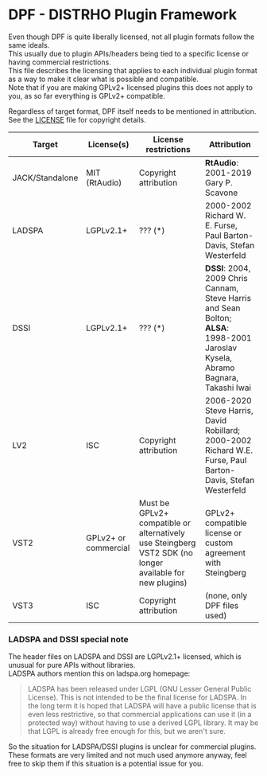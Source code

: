 # DPF - DISTRHO Plugin Framework

Even though DPF is quite liberally licensed, not all plugin formats follow the same ideals.  
This usually due to plugin APIs/headers being tied to a specific license or having commercial restrictions.  
This file describes the licensing that applies to each individual plugin format as a way to make it clear what is possible and compatible.  
Note that if you are making GPLv2+ licensed plugins this does not apply to you, as so far everything is GPLv2+ compatible.

Regardless of target format, DPF itself needs to be mentioned in attribution.
See the [LICENSE](LICENSE) file for copyright details.

| Target          | License(s)           | License restrictions  | Attribution |
|-----------------|----------------------|-----------------------|-------------|
| JACK/Standalone | MIT (RtAudio)        | Copyright attribution | **RtAudio**: 2001-2019 Gary P. Scavone |
| LADSPA          | LGPLv2.1+            | ??? (*)               | 2000-2002 Richard W. E. Furse, Paul Barton-Davis, Stefan Westerfeld |
| DSSI            | LGPLv2.1+            | ??? (*)               | **DSSI**: 2004, 2009 Chris Cannam, Steve Harris and Sean Bolton;<br/> **ALSA**: 1998-2001 Jaroslav Kysela, Abramo Bagnara, Takashi Iwai |
| LV2             | ISC                  | Copyright attribution | 2006-2020 Steve Harris, David Robillard;<br/> 2000-2002 Richard W.E. Furse, Paul Barton-Davis, Stefan Westerfeld |
| VST2            | GPLv2+ or commercial | Must be GPLv2+ compatible or alternatively use Steingberg VST2 SDK (no longer available for new plugins) | GPLv2+ compatible license or custom agreement with Steingberg |
| VST3            | ISC                  | Copyright attribution | (none, only DPF files used) |

### LADSPA and DSSI special note

The header files on LADSPA and DSSI are LGPLv2.1+ licensed, which is unusual for pure APIs without libraries.  
LADSPA authors mention this on ladspa.org homepage:

> LADSPA has been released under LGPL (GNU Lesser General Public License).
> This is not intended to be the final license for LADSPA.
> In the long term it is hoped that LADSPA will have a public license that is even less restrictive, so that commercial applications can use it (in a protected way) without having to use a derived LGPL library.
> It may be that LGPL is already free enough for this, but we aren't sure.

So the situation for LADSPA/DSSI plugins is unclear for commercial plugins.  
These formats are very limited and not much used anymore anyway, feel free to skip them if this situation is a potential issue for you.

